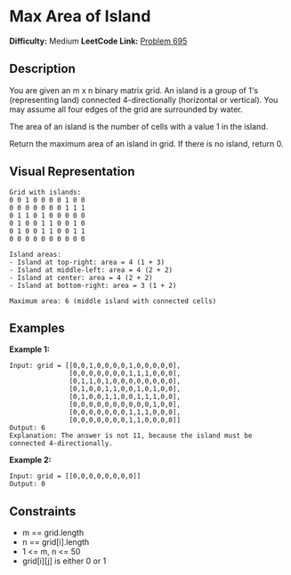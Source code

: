 # Max Area of Island

**Difficulty:** Medium
**LeetCode Link:** [Problem 695](https://leetcode.com/problems/max-area-of-island/)

## Description
You are given an m x n binary matrix grid. An island is a group of 1's (representing land) connected 4-directionally (horizontal or vertical). You may assume all four edges of the grid are surrounded by water.

The area of an island is the number of cells with a value 1 in the island.

Return the maximum area of an island in grid. If there is no island, return 0.

## Visual Representation

```
Grid with islands:
0 0 1 0 0 0 0 1 0 0
0 0 0 0 0 0 0 1 1 1
0 1 1 0 1 0 0 0 0 0
0 1 0 0 1 1 0 0 1 0
0 1 0 0 1 1 0 0 1 1
0 0 0 0 0 0 0 0 0 0

Island areas:
- Island at top-right: area = 4 (1 + 3)
- Island at middle-left: area = 4 (2 + 2)
- Island at center: area = 4 (2 + 2)
- Island at bottom-right: area = 3 (1 + 2)

Maximum area: 6 (middle island with connected cells)
```

## Examples

**Example 1:**
```
Input: grid = [[0,0,1,0,0,0,0,1,0,0,0,0,0],
               [0,0,0,0,0,0,0,1,1,1,0,0,0],
               [0,1,1,0,1,0,0,0,0,0,0,0,0],
               [0,1,0,0,1,1,0,0,1,0,1,0,0],
               [0,1,0,0,1,1,0,0,1,1,1,0,0],
               [0,0,0,0,0,0,0,0,0,0,1,0,0],
               [0,0,0,0,0,0,0,1,1,1,0,0,0],
               [0,0,0,0,0,0,0,1,1,0,0,0,0]]
Output: 6
Explanation: The answer is not 11, because the island must be connected 4-directionally.
```

**Example 2:**
```
Input: grid = [[0,0,0,0,0,0,0,0]]
Output: 0
```

## Constraints
- m == grid.length
- n == grid[i].length
- 1 <= m, n <= 50
- grid[i][j] is either 0 or 1

